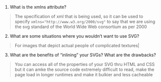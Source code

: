 1. What is the xmlns attribute?
> The specification of xml that is being used, so it can be used to specify `xmlns="http://www.w3.org/2000/svg"` to say that we are using the svg standard of the World Wide Web consortium as per 2000
2. What are some situations where you wouldn’t want to use SVG?
> For images that depict actual people of complicated textures|
3. What are the benefits of “inlining” your SVGs? What are the drawbacks?
> You can access all of the properties of your SVG thru HTML and CSS but it can amke the source code extremely difficult to read, make the page load in longer runtimes and make it bulkier and less cacheable
